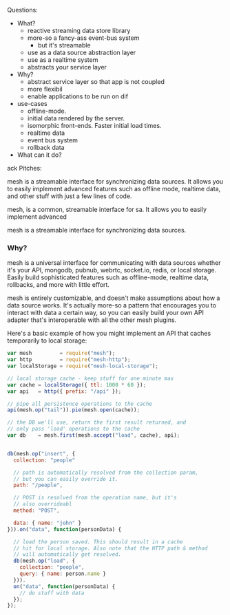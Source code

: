 Questions:

- What?
  - reactive streaming data store library
  - more-so a fancy-ass event-bus system
    - but it's streamable
  - use as a data source abstraction layer
  - use as a realtime system
  - abstracts your service layer
- Why?
  - abstract service layer so that app is not coupled
  - more flexibil
  - enable applications to be run on dif
- use-cases
  - offline-mode.
  - initial data rendered by the server.
  - isomorphic front-ends. Faster initial load times.
  - realtime data
  - event bus system
  - rollback data
- What can it do?


ack
Pitches:


mesh is a streamable interface for synchronizing data sources. It allows you to easily implement advanced features
such as offline mode, realtime data, and other stuff with just a few lines of code.


mesh, is a common, streamable interface for sa. It allows you to easily implement advanced


mesh is a streamable interface for synchronizing data sources.

### Why?


mesh is a universal interface for communicating with data sources whether it's your API, mongodb, pubnub, webrtc, socket.io, redis, or local storage. Easily build sophisticated features such as offline-mode, realtime data, rollbacks, and more with little effort.

mesh is entirely customizable, and doesn't make assumptions about how a data source works. It's actually more-so a pattern that encourages you to interact with data a certain way, so you can easily build your own API adapter that's interoperable with all the other mesh plugins.

Here's a basic example of how you might implement an API that caches temporarily to local storage:

```javascript
var mesh         = require("mesh");
var http         = require("mesh-http");
var localStorage = require("mesh-local-storage");

// local storage cache - keep stuff for one minute max
var cache = localStorage({ ttl: 1000 * 60 });
var api   = http({ prefix: "/api" });

// pipe all persistence operations to the cache
api(mesh.op("tail")).pie(mesh.open(cache));

// the DB we'll use, return the first result returned, and
// only pass 'load' operations to the cache
var db    = mesh.first(mesh.accept("load", cache), api);


db(mesh.op("insert", {
  collection: "people"

  // path is automatically resolved from the collection param,
  // but you can easily override it.
  path: "/people",

  // POST is resolved from the operation name, but it's
  // also overrideabl
  method: "POST",

  data: { name: "john" }
})).on("data", function(personData) {

  // load the person saved. This should result in a cache
  // hit for local storage. Also note that the HTTP path & method
  // will automatically get resolved.
  db(mesh.op("load", {
    collection: "people",
    query: { name: person.name }
  })).
  on("data", function(personData) {
    // do stuff with data
  });
});
```
